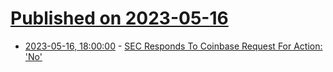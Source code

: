 # [Published on 2023-05-16](index.md)

* [2023-05-16, 18:00:00](https://slashdot.org/story/23/05/16/1634257/sec-responds-to-coinbase-request-for-action-no?utm_source=rss1.0mainlinkanon&utm_medium=feed) - [SEC Responds To Coinbase Request For Action: 'No'](https://slashdot.org/story/23/05/16/1634257/sec-responds-to-coinbase-request-for-action-no?utm_source=rss1.0mainlinkanon&utm_medium=feed)
